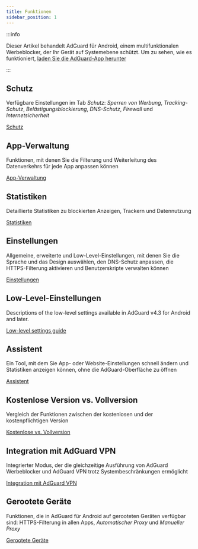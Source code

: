 ```yaml
---
title: Funktionen
sidebar_position: 1
---
```


:::info

Dieser Artikel behandelt AdGuard für Android, einem multifunktionalen Werbeblocker, der Ihr Gerät auf Systemebene schützt. Um zu sehen, wie es funktioniert, [laden Sie die AdGuard-App herunter](https://agrd.io/download-kb-adblock)

:::

## Schutz

Verfügbare Einstellungen im Tab _Schutz_: _Sperren von Werbung_, _Tracking-Schutz_, _Belästigungsblockierung_, _DNS-Schutz_, _Firewall_ und _Internetsicherheit_

[Schutz](/adguard-for-android/features/protection/protection.md)

## App-Verwaltung

Funktionen, mit denen Sie die Filterung und Weiterleitung des Datenverkehrs für jede App anpassen können

[App-Verwaltung](/adguard-for-android/features/app-management.md)

## Statistiken

Detaillierte Statistiken zu blockierten Anzeigen, Trackern und Datennutzung

[Statistiken](/adguard-for-android/features/statistics.md)

## Einstellungen

Allgemeine, erweiterte und Low-Level-Einstellungen, mit denen Sie die Sprache und das Design auswählen, den DNS-Schutz anpassen, die HTTPS-Filterung aktivieren und Benutzerskripte verwalten können

[Einstellungen](/adguard-for-android/features/settings.md)

## Low-Level-Einstellungen

Descriptions of the low-level settings available in AdGuard v4.3 for Android and later.

[Low-level settings guide](/adguard-for-android/features/low-level-settings.md)

## Assistent

Ein Tool, mit dem Sie App- oder Website-Einstellungen schnell ändern und Statistiken anzeigen können, ohne die AdGuard-Oberfläche zu öffnen

[Assistent](/adguard-for-android/features/assistant.md)

## Kostenlose Version vs. Vollversion

Vergleich der Funktionen zwischen der kostenlosen und der kostenpflichtigen Version

[Kostenlose vs. Vollversion](/adguard-for-android/features/free-vs-full.mdx)

## Integration mit AdGuard VPN

Integrierter Modus, der die gleichzeitige Ausführung von AdGuard Werbeblocker und AdGuard VPN trotz Systembeschränkungen ermöglicht

[Integration mit AdGuard VPN](/adguard-for-android/features/integration-with-vpn.md)

## Gerootete Geräte

Funktionen, die in AdGuard für Android auf gerooteten Geräten verfügbar sind: HTTPS-Filterung in allen Apps, _Automatischer Proxy_ und _Manueller Proxy_

[Gerootete Geräte](/adguard-for-android/features/rooted.md)
